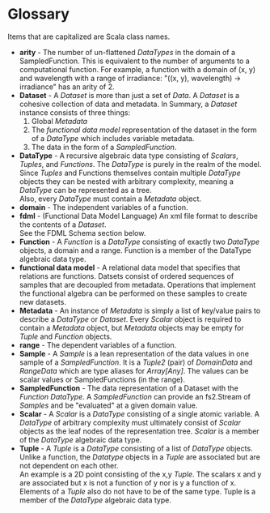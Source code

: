 # Glossary
Items that are capitalized are Scala class names.

* **arity** - The number of un-flattened *DataTypes* in the domain of a SampledFunction. This is equivalent to the number of arguments to a computational function.
For example, a function with a domain of (x, y) and wavelength with a range of irradiance: "((x, y), wavelength) -> irradiance" has an arity of 2.
* **Dataset** - A *Dataset* is more than just a set of *Data*. A *Dataset* is a cohesive collection of data and metadata. In Summary, a *Dataset* instance consists of three things:
  1. Global *Metadata*
  2. The *functional data model* representation of the dataset in the form of a *DataType* which includes variable metadata.
  3. The data in the form of a *SampledFunction*.
* **DataType** - A recursive algebraic data type consisting of *Scalars*, *Tuples*, and *Functions*.  The *DataType* is purely in the realm of the model.  Since *Tuples* and Functions themselves contain multiple *DataType* objects they can be nested with arbitrary complexity, meaning a *DataType* can be represented as a tree.  
Also, every *DataType* must contain a *Metadata* object.
* **domain** - The independent variables of a function.
* **fdml** - (Functional Data Model Language) An xml file format to describe the contents of a *Dataset*.  
See the FDML Schema section below.
* **Function** - A *Function* is a *DataType* consisting of exactly two *DataType* objects, a domain and a range. Function is a member of the DataType algebraic data type.
* **functional data model** - A relational data model that specifies that relations are functions.  Datsets consist of ordered sequences of samples that are decoupled from metadata.  Operations that implement the functional algebra can be performed on these samples to create new datasets.
* **Metadata** - An instance of *Metadata* is simply a list of key/value pairs to describe a *DataType* or *Dataset*.  Every *Scalar* object is required to contain a *Metadata* object, but *Metadata* objects may be empty for *Tuple* and *Function* objects.
* **range** - The dependent variables of a function.
* **Sample** - A *Sample* is a lean representation of the data values in one sample of a *SampledFunction*. It is a *Tuple2* (pair) of *DomainData* and *RangeData* which are type aliases for *Array[Any]*.  The values can be scalar values or SampledFunctions (in the range).
* **SampledFunction** - The data representation of a Dataset with the *Function* *DataType*. A *SampledFunction* can provide an fs2.Stream of *Samples* and be "evaluated" at a given domain value.
* **Scalar** - A *Scalar* is a *DataType* consisting of a single atomic variable.  A *DataType* of arbitrary complexity must ultimately consist of *Scalar* objects as the leaf nodes of the representation tree.  *Scalar* is a member of the *DataType* algebraic data type.
* **Tuple** - A *Tuple* is a *DataType* consisting of a list of *DataType* objects.  Unlike a function, the *Datatype* objects in a *Tuple* are associated but are not dependent on each other.  
An example is a 2D point consisting of the x,y *Tuple*.  The scalars x and y are associated but x is not a function of y nor is y a function of x. Elements of a *Tuple* also do not have to be of the same type.  Tuple is a member of the *DataType* algebraic data type.
